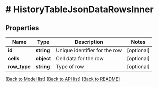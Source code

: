 # # HistoryTableJsonDataRowsInner

## Properties

Name | Type | Description | Notes
------------ | ------------- | ------------- | -------------
**id** | **string** | Unique identifier for the row | [optional]
**cells** | **object** | Cell data for the row | [optional]
**row_type** | **string** | Type of row | [optional]

[[Back to Model list]](../../README.md#models) [[Back to API list]](../../README.md#endpoints) [[Back to README]](../../README.md)
